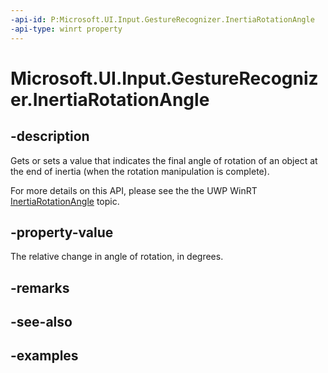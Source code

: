 ```yaml
---
-api-id: P:Microsoft.UI.Input.GestureRecognizer.InertiaRotationAngle
-api-type: winrt property
---
```


# Microsoft.UI.Input.GestureRecognizer.InertiaRotationAngle

<!--
public float InertiaRotationAngle { get; set; }
-->

## -description

Gets or sets a value that indicates the final angle of rotation of an object at the end of inertia (when the rotation manipulation is complete).

For more details on this API, please see the the UWP WinRT [InertiaRotationAngle](/uwp/api/windows.ui.input.gesturerecognizer.inertiarotationangle) topic.

## -property-value

The relative change in angle of rotation, in degrees.

## -remarks

## -see-also

## -examples
